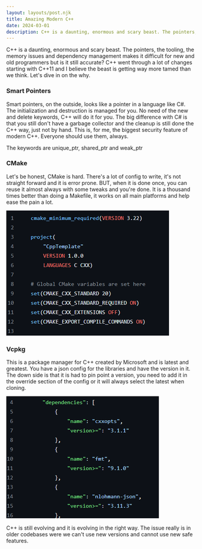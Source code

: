 ```yaml
---
layout: layouts/post.njk
title: Amazing Modern C++
date: 2024-03-01
description: C++ is a daunting, enormous and scary beast. The pointers, the tooling, the memory issues and dependency management makes it difficult for new and old programmers but is it still accurate? C++ went through a lot of changes starting with C++11 and I believe the beast is getting way more tamed than we think. Let's dive in on the why.
---
```


C++ is a daunting, enormous and scary beast. The pointers, the tooling, the memory issues and dependency management makes it difficult for new and old programmers but is it still accurate? C++ went through a lot of changes starting with C++11 and I believe the beast is getting way more tamed than we think. Let's dive in on the why.

### Smart Pointers

Smart pointers, on the outside, looks like a pointer in a language like C#. The initialization and destruction is managed for you. No need of the new and delete keywords, C++ will do it for you. The big difference with C# is that you still don't have a garbage collector and the cleanup is still done the C++ way, just not by hand. This is, for me, the biggest security feature of modern C++. Everyone should use them, always.

The keywords are unique_ptr, shared_ptr and weak_ptr

### CMake

Let's be honest, CMake is hard. There's a lot of config to write, it's not straight forward and it is error prone. BUT, when it is done once, you can reuse it almost always with some tweaks and you're done. It is a thousand times better than doing a Makefile, it works on all main platforms and help ease the pain a lot.

![cmake](assets/posts/modern-cpp/cmake.png)

### Vcpkg

This is a package manager for C++ created by Microsoft and is latest and greatest. You have a json config for the libraries and have the version in it. The down side is that it is had to pin point a version, you need to add it in the override section of the config or it will always select the latest when cloning.

![vcpkg](assets/posts/modern-cpp/vcpkg.png)

C++ is still evolving and it is evolving in the right way. The issue really is in older codebases were we can't use new versions and cannot use new safe features.
